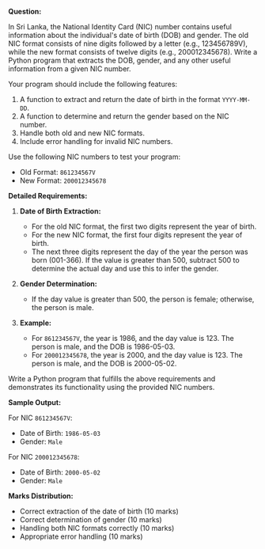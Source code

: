 **Question:**

In Sri Lanka, the National Identity Card (NIC) number contains useful information about the individual's date of birth (DOB) and gender. The old NIC format consists of nine digits followed by a letter (e.g., 123456789V), while the new format consists of twelve digits (e.g., 200012345678). Write a Python program that extracts the DOB, gender, and any other useful information from a given NIC number. 

Your program should include the following features:

1. A function to extract and return the date of birth in the format `YYYY-MM-DD`.
2. A function to determine and return the gender based on the NIC number.
3. Handle both old and new NIC formats.
4. Include error handling for invalid NIC numbers.

Use the following NIC numbers to test your program:
- Old Format: `861234567V`
- New Format: `200012345678`

**Detailed Requirements:**

1. **Date of Birth Extraction:**
    - For the old NIC format, the first two digits represent the year of birth.
    - For the new NIC format, the first four digits represent the year of birth.
    - The next three digits represent the day of the year the person was born (001-366). If the value is greater than 500, subtract 500 to determine the actual day and use this to infer the gender.

2. **Gender Determination:**
    - If the day value is greater than 500, the person is female; otherwise, the person is male.

3. **Example:**
    - For `861234567V`, the year is 1986, and the day value is 123. The person is male, and the DOB is 1986-05-03.
    - For `200012345678`, the year is 2000, and the day value is 123. The person is male, and the DOB is 2000-05-02.

Write a Python program that fulfills the above requirements and demonstrates its functionality using the provided NIC numbers.

**Sample Output:**

For NIC `861234567V`:
- Date of Birth: `1986-05-03`
- Gender: `Male`

For NIC `200012345678`:
- Date of Birth: `2000-05-02`
- Gender: `Male`

**Marks Distribution:**
- Correct extraction of the date of birth (10 marks)
- Correct determination of gender (10 marks)
- Handling both NIC formats correctly (10 marks)
- Appropriate error handling (10 marks)